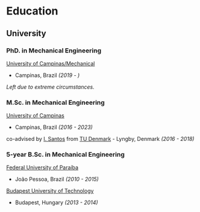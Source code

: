 # Education

## University

### **PhD.** in Mechanical Engineering

[University of Campinas/Mechanical](https://www.fem.unicamp.br/index.php/pt-br/#)
- Campinas, Brazil _(2019 - )_

*Left due to extreme circumstances.* 

### **M.Sc.** in Mechanical Engineering
[University of Campinas](https://www.unicamp.br/unicamp/english)
- Campinas, Brazil _(2016 - 2023)_

co-advised by [I. Santos](https://scholar.google.com/citations?user=hLRFIn0AAAAJ&hl=en) from [TU Denmark](https://www.dtu.dk/english/person/ilmar-santos?id=9550&entity=profile) - Lyngby, Denmark _(2016 - 2018)_

### **5-year B.Sc.** in Mechanical Engineering
[Federal University of Paraíba](https://www-ct-ufpb-br.translate.goog/ctdem?_x_tr_sch=http&_x_tr_sl=pt&_x_tr_tl=en&_x_tr_hl=en&_x_tr_pto=wapp)
- João Pessoa, Brazil _(2010 - 2015)_

[Budapest University of Technology](https://www.bme.hu/GPK-en?language=en)
- Budapest, Hungary _(2013 - 2014)_
